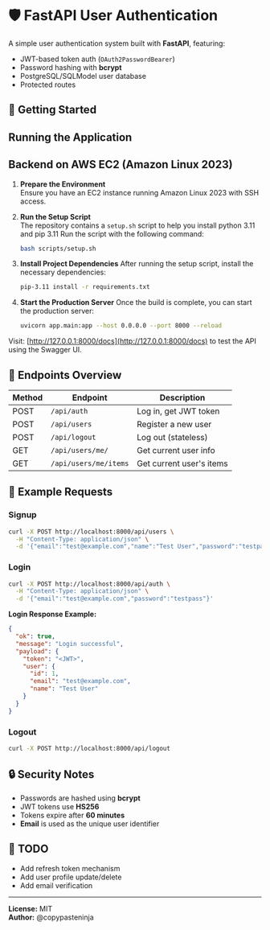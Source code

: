 # 🛡️ FastAPI User Authentication

A simple user authentication system built with **FastAPI**, featuring:

- JWT-based token auth (`OAuth2PasswordBearer`)
- Password hashing with **bcrypt**
- PostgreSQL/SQLModel user database
- Protected routes

## 🚀 Getting Started

## Running the Application

## Backend on AWS EC2 (Amazon Linux 2023)

1. **Prepare the Environment**  
   Ensure you have an EC2 instance running Amazon Linux 2023 with SSH access.

2. **Run the Setup Script**  
   The repository contains a `setup.sh` script to help you install python 3.11 and pip 3.11 Run the script with the following command:

   ```bash
   bash scripts/setup.sh
   ```

3. **Install Project Dependencies**
   After running the setup script, install the necessary dependencies:

   ```bash
   pip-3.11 install -r requirements.txt
   ```

4. **Start the Production Server**
   Once the build is complete, you can start the production server:

   ```bash
   uvicorn app.main:app --host 0.0.0.0 --port 8000 --reload
   ```

Visit: [http://127.0.0.1:8000/docs](http://127.0.0.1:8000/docs) to test the API using the Swagger UI.

## 📂 Endpoints Overview

| Method | Endpoint              | Description              |
| ------ | --------------------- | ------------------------ |
| POST   | `/api/auth`           | Log in, get JWT token    |
| POST   | `/api/users`          | Register a new user      |
| POST   | `/api/logout`         | Log out (stateless)      |
| GET    | `/api/users/me/`      | Get current user info    |
| GET    | `/api/users/me/items` | Get current user's items |

## 📝 Example Requests

### Signup

```bash
curl -X POST http://localhost:8000/api/users \
  -H "Content-Type: application/json" \
  -d '{"email":"test@example.com","name":"Test User","password":"testpass"}'
```

### Login

```bash
curl -X POST http://localhost:8000/api/auth \
  -H "Content-Type: application/json" \
  -d '{"email":"test@example.com","password":"testpass"}'
```

**Login Response Example:**

```json
{
  "ok": true,
  "message": "Login successful",
  "payload": {
    "token": "<JWT>",
    "user": {
      "id": 1,
      "email": "test@example.com",
      "name": "Test User"
    }
  }
}
```

### Logout

```bash
curl -X POST http://localhost:8000/api/logout
```

## 🔒 Security Notes

- Passwords are hashed using **bcrypt**
- JWT tokens use **HS256**
- Tokens expire after **60 minutes**
- **Email** is used as the unique user identifier

## 🧠 TODO

- Add refresh token mechanism
- Add user profile update/delete
- Add email verification

---

**License:** MIT  
**Author:** @copypasteninja
